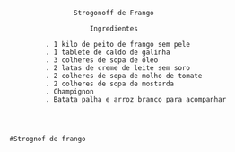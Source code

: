                     Strogonoff de Frango
                        
                        Ingredientes
 
             . 1 kilo de peito de frango sem pele
             . 1 tablete de caldo de galinha
             . 3 colheres de sopa de óleo
             . 2 latas de creme de leite sem soro
             . 2 colheres de sopa de molho de tomate
             . 2 colheres de sopa de mostarda
             . Champignon
             . Batata palha e arroz branco para acompanhar


                    
                                                                             #Strognof de frango

